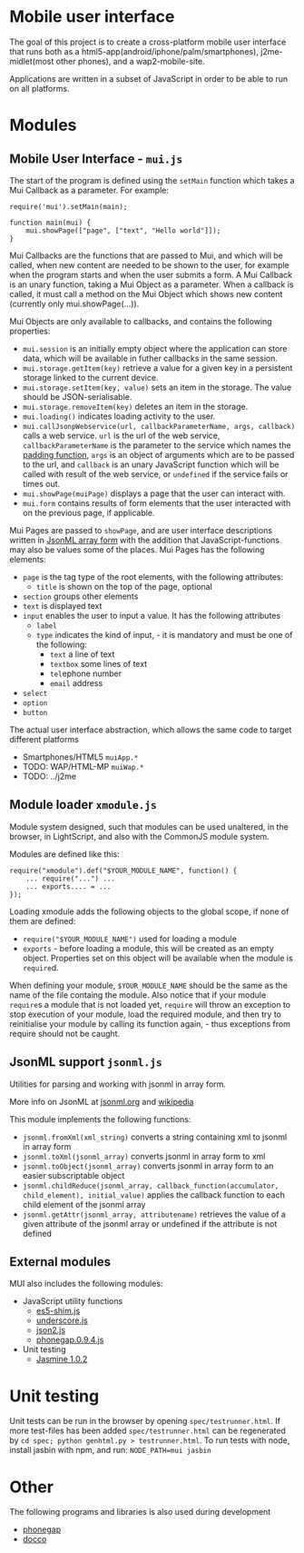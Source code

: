 # Mobile user interface

The goal of this project is to create a cross-platform mobile user interface that runs both as a html5-app(android/iphone/palm/smartphones), j2me-midlet(most other phones), and a wap2-mobile-site.

Applications are written in a subset of JavaScript in order to be able to run on all platforms.


# Modules

## Mobile User Interface -  `mui.js`


The start of the program is defined using the `setMain` function which takes a Mui Callback as a parameter. For example:

    require('mui').setMain(main);

    function main(mui) {
        mui.showPage(["page", ["text", "Hello world"]]);
    }

Mui Callbacks are the functions that are passed to Mui, and which will be called, when new content are needed to be shown to the user, for example when the program starts and when the user submits a form. 
A Mui Callback is an unary function, taking a Mui Object as a parameter. 
When a callback is called, it must call a method on the Mui Object which shows new content (currently only mui.showPage(...)).

Mui Objects are only available to callbacks, and contains the following properties:

- `mui.session` is an initially empty object where the application can store data, which will be available in futher callbacks in the same session.
- `mui.storage.getItem(key)` retrieve a value for a given key in a persistent storage linked to the current device.
- `mui.storage.setItem(key, value)` sets an item in the storage. The value should be JSON-serialisable.
- `mui.storage.removeItem(key)` deletes an item in the storage.
- `mui.loading()` indicates loading activity to the user.
- `mui.callJsonpWebservice(url, callbackParameterName, args, callback)` calls a web service. `url` is the url of the web service, `callbackParameterName` is the parameter to the service which names the [padding function](http://en.wikipedia.org/wiki/JSONP), `args` is an object of arguments which are to be passed to the url, and `callback` is an unary JavaScript function which will be called with result of the web service, or `undefined` if the service fails or times out.
- `mui.showPage(muiPage)` displays a page that the user can interact with.
- `mui.form` contains results of form elements that the user interacted with on the previous page, if applicable.

Mui Pages are passed to `showPage`, and are user interface descriptions written in [JsonML array form](http://en.wikipedia.org/wiki/JsonML) with the addition that JavaScript-functions may also be values some of the places. Mui Pages has the following elements:
- `page` is the tag type of the root elements, with the following attributes:
    - `title` is shown on the top of the page, optional
- `section` groups other elements
- `text` is displayed text
- `input` enables the user to input a value. It has the following attributes
    - `label` 
    - `type` indicates the kind of input, - it is mandatory and must be one of the following:
        - `text` a line of text
        - `textbox` some lines of text
        - `tel`ephone number
        - `email` address
- `select`
- `option`
- `button`


The actual user interface abstraction, which allows the same code to target different platforms

- Smartphones/HTML5 `muiApp.*`
- TODO: WAP/HTML-MP `muiWap.*`
- TODO: ../j2me


## Module loader `xmodule.js`

Module system designed, such that modules can be used unaltered,
in the browser, in LightScript, and also with the CommonJS module system.

Modules are defined like this:

    require("xmodule").def("$YOUR_MODULE_NAME", function() {
        ... require("...") ...
        ... exports.... = ...
    });


Loading xmodule adds the following objects to the global scope, if none of them are defined:

- `require("$YOUR_MODULE_NAME")` used for loading a module
- `exports` - before loading a module, this will be created as an empty object. Properties set on this object will be available when the module is `require`d.

When defining your module, `$YOUR_MODULE_NAME` should be the same as the name of the file containg the module.
Also notice that if your module `require`s a module that is not loaded yet, `require` will throw an exception to stop execution of your module, load the required module, and then try to reinitialise your module by calling its function again, - thus exceptions from require should not be caught.

## JsonML support `jsonml.js`

Utilities for parsing and working with jsonml in array form.

More info on JsonML at [jsonml.org](http://jsonml.org/) and [wikipedia](http://en.wikipedia.org/wiki/JsonML)

This module implements the following functions:

- `jsonml.fromXml(xml_string)` converts a string containing xml to jsonml in array form
- `jsonml.toXml(jsonml_array)` converts jsonml in array form to xml
- `jsonml.toObject(jsonml_array)` converts jsonml in array form to an easier subscriptable object
- `jsonml.childReduce(jsonml_array, callback_function(accumulator, child_element), initial_value)` applies the callback function to each child element of the jsonml array
- `jsonml.getAttr(jsonml_array, attributename)` retrieves the value of a given attribute of the jsonml array or undefined if the attribute is not defined

## External modules

MUI also includes the following modules:

- JavaScript utility functions
    - [es5-shim.js](https://github.com/kriskowal/es5-shim/)
    - [underscore.js](http://documentcloud.github.com/underscore/)
    - [json2.js](https://github.com/douglascrockford/JSON-js)
    - [phonegap.0.9.4.js](http://www.phonegap.com/)
- Unit testing
    - [Jasmine 1.0.2](http://pivotal.github.com/jasmine/)

# Unit testing

Unit tests can be run in the browser by opening `spec/testrunner.html`. If more test-files has been added `spec/testrunner.html` can be regenerated by `cd spec; python genhtml.py > testrunner.html`.  To run tests with node, install jasbin with npm, and run: `NODE_PATH=mui jasbin`

# Other

The following programs and libraries is also used during development

- [phonegap](http://www.phonegap.com/)
- [docco](https://github.com/jashkenas/docco)
